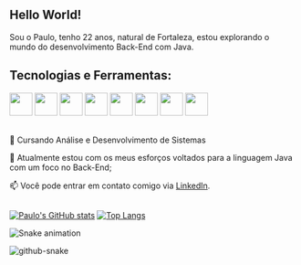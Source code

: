 ## Hello World!

Sou o Paulo, tenho 22 anos, natural de Fortaleza, estou explorando o mundo do desenvolvimento Back-End com Java.

## Tecnologias e Ferramentas:

<div>
  <img src="https://cdn.jsdelivr.net/gh/devicons/devicon@latest/icons/java/java-original.svg" width="40" height="40"/>
  <img src="https://cdn.jsdelivr.net/gh/devicons/devicon@latest/icons/spring/spring-original.svg" width="40" height="40"/>
  <img src="https://cdn.jsdelivr.net/gh/devicons/devicon@latest/icons/html5/html5-original.svg" width="40" height="40"/>
  <img src="https://cdn.jsdelivr.net/gh/devicons/devicon@latest/icons/css3/css3-original.svg" width="40" height="40"/>
  <img src="https://cdn.jsdelivr.net/gh/devicons/devicon@latest/icons/javascript/javascript-plain.svg" width="40" height="40"/>
  <img src="https://cdn.jsdelivr.net/gh/devicons/devicon@latest/icons/git/git-original.svg" width="40" height="40"/>
  <img src="https://cdn.jsdelivr.net/gh/devicons/devicon@latest/icons/github/github-original.svg" width="40" height="40"/>
  <img src="https://cdn.jsdelivr.net/gh/devicons/devicon@latest/icons/figma/figma-original.svg" width="40" height="40"/>
</div>
<br>

📖 Cursando Análise e Desenvolvimento de Sistemas

🌱 Atualmente estou com os meus esforços voltados para a linguagem Java com um foco no Back-End;

📫 Você pode entrar em contato comigo via [LinkedIn](https://linkedin.com/in/mrpauloricardo).

##
[![Paulo's GitHub stats](https://github-readme-stats.vercel.app/api?username=mrpauloricardo&show_icons=true&theme=github_dark)](https://github.com/mrpauloricardo/github-readme-stats)
[![Top Langs](https://github-readme-stats.vercel.app/api/top-langs/?username=mrpauloricardo&layout=compact&langs_count=7&theme=github_dark&height=200)](https://github.com/mrpauloricardo/github-readme-stats)

![Snake animation](https://github.com/mrpauloricardo/mrpauloricardo/blob/output/github-contribution-grid-snake.svg)

<picture>
  <source media="(prefers-color-scheme: dark)" srcset="github-snake-dark.svg" />
  <source media="(prefers-color-scheme: light)" srcset="github-snake.svg" />
  <img alt="github-snake" src="github-snake.svg" />
</picture>

<!--
**mrpauloricardo/mrpauloricardo** is a ✨ _special_ ✨ repository because its `README.md` (this file) appears on your GitHub profile.

Here are some ideas to get you started:

- 🔭 I’m currently working on ...
- 🌱 I’m currently learning ...
- 👯 I’m looking to collaborate on ...
- 🤔 I’m looking for help with ...
- 💬 Ask me about ...
- 📫 How to reach me: ...
- 😄 Pronouns: ...
- ⚡ Fun fact: ...
-->
